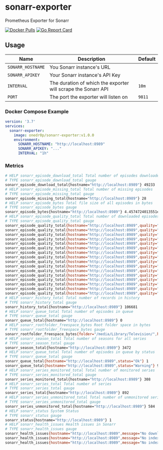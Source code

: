 # sonarr-exporter

Prometheus Exporter for Sonarr

[![Docker Pulls](https://img.shields.io/docker/pulls/onedr0p/sonarr-exporter)](https://hub.docker.com/r/onedr0p/sonarr-exporter) [![Go Report Card](https://goreportcard.com/badge/github.com/onedr0p/sonarr-exporter)](https://goreportcard.com/report/github.com/onedr0p/sonarr-exporter)

## Usage

|Name             |Description                                                  |Default|
|-----------------|-------------------------------------------------------------|-------|
|`SONARR_HOSTNAME`|You Sonarr instance's URL                                    |       |
|`SONARR_APIKEY`  |Your Sonarr instance's API Key                               |       |
|`INTERVAL`       |The duration of which the exporter will scrape the Sonarr API|`10m`  |
|`PORT`           |The port the exporter will listen on                         |`9811` |

### Docker Compose Example

```yaml
version: '3.7'
services:
  sonarr-exporter:
    image: onedr0p/sonarr-exporter:v1.0.0
    environment:
      SONARR_HOSTNAME: "http://localhost:8989"
      SONARR_APIKEY: "..."
      INTERVAL: "1h"
```

### Metrics

```bash
# HELP sonarr_episode_download_total Total number of episodes downloaded for all series
# TYPE sonarr_episode_download_total gauge
sonarr_episode_download_total{hostname="http://localhost:8989"} 49233
# HELP sonarr_episode_missing_total Total number of missing episodes
# TYPE sonarr_episode_missing_total gauge
sonarr_episode_missing_total{hostname="http://localhost:8989"} 28
# HELP sonarr_episode_bytes Total file size of all episodes in bytes
# TYPE sonarr_episode_bytes gauge
sonarr_episode_bytes{hostname="http://localhost:8989"} 4.4574724013551e+13
# HELP sonarr_episode_quality_total Total number of downloaded episodes by quality
# TYPE sonarr_episode_quality_total gauge
sonarr_episode_quality_total{hostname="http://localhost:8989",quality="Bluray-1080p"} 4876
sonarr_episode_quality_total{hostname="http://localhost:8989",quality="Bluray-1080p Remux"} 6
sonarr_episode_quality_total{hostname="http://localhost:8989",quality="Bluray-2160p Remux"} 1
sonarr_episode_quality_total{hostname="http://localhost:8989",quality="Bluray-480p"} 2059
sonarr_episode_quality_total{hostname="http://localhost:8989",quality="Bluray-720p"} 705
sonarr_episode_quality_total{hostname="http://localhost:8989",quality="DVD"} 13710
sonarr_episode_quality_total{hostname="http://localhost:8989",quality="HDTV-1080p"} 1171
sonarr_episode_quality_total{hostname="http://localhost:8989",quality="HDTV-720p"} 1683
sonarr_episode_quality_total{hostname="http://localhost:8989",quality="Raw-HD"} 2
sonarr_episode_quality_total{hostname="http://localhost:8989",quality="SDTV"} 7518
sonarr_episode_quality_total{hostname="http://localhost:8989",quality="WEBDL-1080p"} 8793
sonarr_episode_quality_total{hostname="http://localhost:8989",quality="WEBDL-480p"} 4302
sonarr_episode_quality_total{hostname="http://localhost:8989",quality="WEBDL-720p"} 1776
sonarr_episode_quality_total{hostname="http://localhost:8989",quality="WEBRip-1080p"} 297
sonarr_episode_quality_total{hostname="http://localhost:8989",quality="WEBRip-480p"} 535
sonarr_episode_quality_total{hostname="http://localhost:8989",quality="WEBRip-720p"} 364
# HELP sonarr_history_total Total number of records in history
# TYPE sonarr_history_total gauge
sonarr_history_total{hostname="http://localhost:8989"} 106681
# HELP sonarr_queue_total Total number of episodes in queue
# TYPE sonarr_queue_total gauge
sonarr_queue_total{hostname="http://localhost:8989"} 0
# HELP sonarr_rootfolder_freespace_bytes Root folder space in bytes
# TYPE sonarr_rootfolder_freespace_bytes gauge
sonarr_rootfolder_freespace_bytes{folder="/media/Library/Television/",hostname="http://localhost:8989"} 2.499789602816e+13
# HELP sonarr_season_total Total number of seasons for all series
# TYPE sonarr_season_total gauge
sonarr_season_total{hostname="http://localhost:8989"} 3472
# HELP sonarr_queue_total Total number of episodes in queue by status
# TYPE sonarr_queue_total gauge
sonarr_queue_total{hostname="http://localhost:8989",status="Ok"} 1
sonarr_queue_total{hostname="http://localhost:8989",status="Warning"} 9
# HELP sonarr_series_monitored_total Total number of monitored series
# TYPE sonarr_series_monitored_total gauge
sonarr_series_monitored_total{hostname="http://localhost:8989"} 308
# HELP sonarr_series_total Total number of series
# TYPE sonarr_series_total gauge
sonarr_series_total{hostname="http://localhost:8989"} 892
# HELP sonarr_series_unmonitored_total Total number of unmonitored series
# TYPE sonarr_series_unmonitored_total gauge
sonarr_series_unmonitored_total{hostname="http://localhost:8989"} 584
# HELP sonarr_status System Status
# TYPE sonarr_status gauge
sonarr_status{hostname="http://localhost:8989"} 1
# HELP sonarr_health_issues Health issues in Sonarr
# TYPE sonarr_health_issues gauge
sonarr_health_issues{hostname="http://localhost:8989",message="No download client is available",type="warning",wikiurl="https://github.com/Sonarr/Sonarr/wiki/Health-checks#no-download-client-is-available"} 1
sonarr_health_issues{hostname="http://localhost:8989",message="No indexers available with Automatic Search enabled, Sonarr will not provide any automatic search results",type="warning",wikiurl="https://github.com/Sonarr/Sonarr/wiki/Health-checks#no-indexers-available-with-automatic-search-enabled-sonarr-will-not-provide-any-automatic-search-results"} 1
sonarr_health_issues{hostname="http://localhost:8989",message="No indexers available with RSS sync enabled, Sonarr will not grab new releases automatically",type="error",wikiurl="https://github.com/Sonarr/Sonarr/wiki/Health-checks#no-indexers-available-with-rss-sync-enabled-sonarr-will-not-grab-new-releases-automatically"} 1
```
